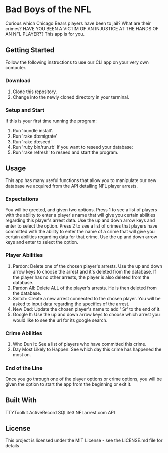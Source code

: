 # Bad Boys of the NFL

Curious which Chicago Bears players have been to jail? What are their crimes? HAVE YOU BEEN A VICTIM OF AN INJUSTICE AT THE HANDS OF AN NFL PLAYER?? This app is for you.

## Getting Started

Follow the following instructions to use our CLI app on your very own computer.

### Download

1. Clone this repository.
2. Change into the newly cloned directory in your terminal.

### Setup and Start
If this is your first time running the program:
1. Run 'bundle install'.
2. Run 'rake db:migrate'
3. Run 'rake db:seed'
4. Run 'ruby bin/run.rb'
If you want to reseed your database:
1. Run 'rake refresh' to reseed and start the program.

## Usage

This app has many useful functions that allow you to manipulate our new database we acquired from the API detailing NFL player arrests. 

### Expectations

You will be greeted, and given two options. 
Press 1 to see a list of players with the ability to enter a player's name that will give you certain abilities regarding this player's arrest data. Use the up and down arrow keys and enter to select the option.
Press 2 to see a list of crimes that players have committed with the ability to enter the name of a crime that will give you certain abilities regarding data for that crime. Use the up and down arrow keys and enter to select the option. 

### Player Abilities
1. Pardon: Delete one of the chosen player's arrests. Use the up and down arrow keys to choose the arrest and it's deleted from the database. If the player has no other arrests, the player is also deleted from the database.
2. Pardon All: Delete ALL of the player's arrests. He is then deleted from the database.
3. Snitch: Create a new arrest connected to the chosen player. You will be asked to input data regarding the specifics of the arrest.
4. New Dad: Update the chosen player's name to add ' Sr' to the end of it.
5. Google It: Use the up and down arrow keys to choose which arrest you would like to see the url for its google search.

### Crime Abilities
1. Who Dun It: See a list of players who have committed this crime.
2. Day Most Likely to Happen: See which day this crime has happened the most on.

### End of the Line
Once you go through one of the player options or crime options, you will be given the option to start the app from the beginning or exit it.


## Built With
TTYToolkit 
ActiveRecord
SQLite3
NFLarrest.com API

## License
This project is licensed under the MIT License - see the LICENSE.md file for details

